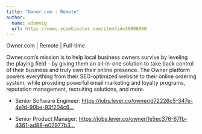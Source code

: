 ```yaml
---
title: "Owner.com : Remote"
author:
  name: adamvig
  url: https://news.ycombinator.com/item?id=39896080
---
```

Owner.com | Remote | Full-time

Owner.com’s mission is to help local business owners survive by leveling the playing field – by giving them an all-in-one solution to take back control of their business and truly own their online presence. The Owner platform powers everything from their SEO-optimized website to their online ordering system, while providing powerful email marketing and loyalty programs, reputation management, recruiting solutions, and more.

- Senior Software Engineer: <a href="https:&#x2F;&#x2F;jobs.lever.co&#x2F;owner&#x2F;d72226c5-347e-4e1d-90be-93f204c6ad60?lever-via=Bbc-wNM4sz&amp;lever-social=job_site" rel="nofollow">https:&#x2F;&#x2F;jobs.lever.co&#x2F;owner&#x2F;d72226c5-347e-4e1d-90be-93f204c6...</a>

- Senior Product Manager: <a href="https:&#x2F;&#x2F;jobs.lever.co&#x2F;owner&#x2F;fe5ec376-67fb-4361-ad88-e02977b38291?lever-via=Bbc-wNM4sz&amp;lever-social=job_site" rel="nofollow">https:&#x2F;&#x2F;jobs.lever.co&#x2F;owner&#x2F;fe5ec376-67fb-4361-ad88-e02977b3...</a>

